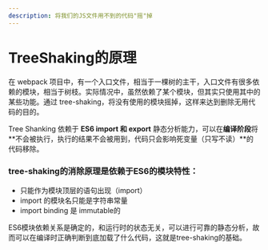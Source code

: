 ```yaml
---
description: 将我们的JS文件用不到的代码"摇"掉
---
```


# TreeShaking的原理

在 webpack 项目中，有一个入口文件，相当于一棵树的主干，入口文件有很多依赖的模块，相当于树枝。实际情况中，虽然依赖了某个模块，但其实只使用其中的某些功能。通过 tree-shaking，将没有使用的模块摇掉，这样来达到删除无用代码的目的。

&#x20;Tree Shanking 依赖于 **ES6 import 和 export** 静态分析能力，可以在**编译阶段**将**不会被执行，执行的结果不会被用到，代码只会影响死变量（只写不读）**的代码移除。

### tree-shaking的消除原理是依赖于ES6的模块特性：

* 只能作为模块顶层的语句出现（import）
* import 的模块名只能是字符串常量
* import binding 是 immutable的

ES6模块依赖关系是确定的，和运行时的状态无关，可以进行可靠的静态分析，故而可以在编译时正确判断到底加载了什么代码，这就是tree-shaking的基础。

